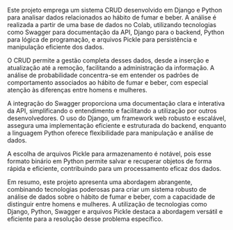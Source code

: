 Este projeto emprega um sistema CRUD  desenvolvido em Django e Python para analisar dados relacionados ao hábito de fumar e beber. A análise é realizada a partir de uma base de dados no Colab, utilizando tecnologias como Swagger para documentação da API, Django para o backend, Python para lógica de programação, e arquivos Pickle para persistência e manipulação eficiente dos dados.

O CRUD permite a gestão completa desses dados, desde a inserção e atualização até a remoção, facilitando a administração da informação. A análise de probabilidade concentra-se em entender os padrões de comportamento associados ao hábito de fumar e beber, com especial atenção às diferenças entre homens e mulheres.

A integração do Swagger proporciona uma documentação clara e interativa da API, simplificando o entendimento e facilitando a utilização por outros desenvolvedores. O uso do Django, um framework web robusto e escalável, assegura uma implementação eficiente e estruturada do backend, enquanto a linguagem Python oferece flexibilidade para manipulação e análise de dados.

A escolha de arquivos Pickle para armazenamento é notável, pois esse formato binário em Python permite salvar e recuperar objetos de forma rápida e eficiente, contribuindo para um processamento eficaz dos dados.

Em resumo, este projeto apresenta uma abordagem abrangente, combinando tecnologias poderosas para criar um sistema robusto de análise de dados sobre o hábito de fumar e beber, com a capacidade de distinguir entre homens e mulheres. A utilização de tecnologias como Django, Python, Swagger e arquivos Pickle destaca a abordagem versátil e eficiente para a resolução desse problema específico.
